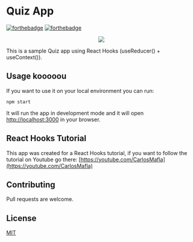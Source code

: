 # Quiz App

[![forthebadge](https://forthebadge.com/images/badges/fuck-it-ship-it.svg)](https://forthebadge.com)
[![forthebadge](https://forthebadge.com/images/badges/made-with-javascript.svg)](https://forthebadge.com)

<p align="center">
    <img src="https://i.imgur.com/NtxQwtR.gif">
</p>

This is a sample Quiz app using React Hooks (useReducer() + useContext()).

## Usage kooooou

If you want to use it on your local environment you can run:

`npm start`

It will run the app in development mode and it will open [http://localhost:3000](http://localhost:3000) in your browser.

## React Hooks Tutorial

This app was created for a React Hooks tutorial, if you want to follow the tutorial on Youtube go there: [https://youtube.com/CarlosMafla](https://youtube.com/CarlosMafla)

## Contributing

Pull requests are welcome.

## License

[MIT](https://choosealicense.com/licenses/mit/)
